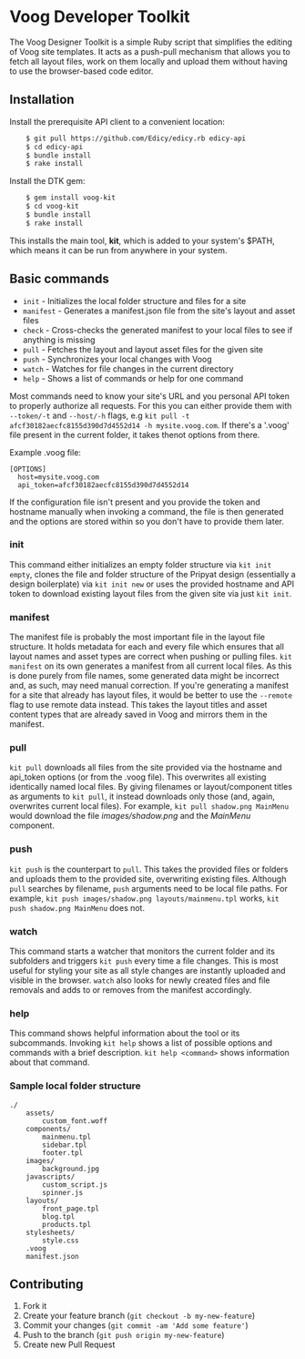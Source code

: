 # Voog Developer Toolkit

The Voog Designer Toolkit is a simple Ruby script that simplifies the editing
of Voog site templates. It acts as a push-pull mechanism that allows you to
fetch all layout files, work on them locally and upload them without having to 
use the browser-based code editor.

## Installation

Install the prerequisite API client to a convenient location:
```bash
    $ git pull https://github.com/Edicy/edicy.rb edicy-api
    $ cd edicy-api
    $ bundle install
    $ rake install
```
Install the DTK gem:
```bash
    $ gem install voog-kit
    $ cd voog-kit
    $ bundle install
    $ rake install
```
This installs the main tool, **kit**, which is added to your system's $PATH, which
means it can be run from anywhere in your system.

## Basic commands
* `init`     - Initializes the local folder structure and files for a site
* `manifest` - Generates a manifest.json file from the site's layout and asset files
* `check`    - Cross-checks the generated manifest to your local files to see if anything is missing
* `pull`     - Fetches the layout and layout asset files for the given site
* `push`     - Synchronizes your local changes with Voog
* `watch`    - Watches for file changes in the current directory
* `help`     - Shows a list of commands or help for one command

Most commands need to know your site's URL and you personal API token to properly authorize all
requests. For this you can either provide them with `--token/-t` and `--host/-h` 
flags, e.g `kit pull -t afcf30182aecfc8155d390d7d4552d14 -h mysite.voog.com`. If there's a '.voog' file
present in the current folder, it takes thenot options from there.

Example .voog file:
```
[OPTIONS]
  host=mysite.voog.com
  api_token=afcf30182aecfc8155d390d7d4552d14
```
If the configuration file isn't present and you provide the token and hostname manually when invoking a
command, the file is then generated and the options are stored within so you don't have to provide them
later.

### init

This command either initializes an empty folder structure via `kit init empty`, clones the file and folder
structure of the Pripyat design (essentially a design boilerplate) via `kit init new` or uses the provided
hostname and API token to download existing layout files from the given site via just `kit init`.

### manifest

The manifest file is probably the most important file in the layout file structure. It holds metadata for each
and every file which ensures that all layout names and asset types are correct when pushing or pulling files.
`kit manifest` on its own generates a manifest from all current local files. As this is done purely from file
names, some generated data might be incorrect and, as such, may need manual correction. 
If you're generating a 
manifest for a site that already has layout files, it would be better to use the `--remote` flag to use remote
data instead. This takes the layout titles and asset content types that are already saved in Voog and mirrors 
them in the manifest. 

### pull
`kit pull` downloads all files from the site provided via the hostname and api_token options (or from the .voog 
file). This overwrites all existing identically named local files.
By giving filenames or layout/component titles as arguments to `kit pull`, it instead downloads only those (and, 
again, overwrites current local files). For example, `kit pull shadow.png MainMenu` would download the file *images/shadow.png*
and the *MainMenu* component.

### push

`kit push` is the counterpart to `pull`. This takes the provided files or folders and uploads them to the provided
site, overwriting existing files. Although `pull` searches by filename, `push` arguments need to be local file paths.
For example, `kit push images/shadow.png layouts/mainmenu.tpl` works, `kit push shadow.png MainMenu` does not.

### watch
This command starts a watcher that monitors the current folder and its subfolders and triggers `kit push` every time
a file changes. This is most useful for styling your site as all style changes are instantly uploaded and visible in
the browser.
`watch` also looks for newly created files and file removals and adds to or removes from the manifest accordingly.

### help

This command shows helpful information about the tool or its subcommands. Invoking `kit help` shows a list of possible
options and commands with a brief description. `kit help <command>` shows information about that command.

### Sample local folder structure
```
./
    assets/
        custom_font.woff
    components/
        mainmenu.tpl
        sidebar.tpl
        footer.tpl
    images/
        background.jpg
    javascripts/
        custom_script.js
        spinner.js
    layouts/
        front_page.tpl
        blog.tpl
        products.tpl
    stylesheets/
        style.css
    .voog
    manifest.json
```

## Contributing

1. Fork it
2. Create your feature branch (`git checkout -b my-new-feature`)
3. Commit your changes (`git commit -am 'Add some feature'`)
4. Push to the branch (`git push origin my-new-feature`)
5. Create new Pull Request
